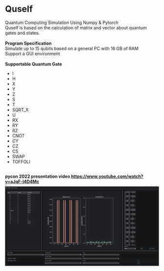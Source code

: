 # Quself
Quantum Computing Simulation Using Numpy & Pytorch<br>
Quself is based on the calculation of matrix and vector about quantum gates and states.<br><br>
<b>Program Specification</b><br>
Simulate up to 15 qubits based on a general PC with 16 GB of RAM<br>
Support a GUI environment<br><br>
<b>Supportable Quantum Gate</b><br>
- I
- H
- X
- Y
- Z
- S
- T
- SQRT_X
- U
- RX
- RY
- RZ
- CNOT
- CY
- CZ
- CS
- SWAP
- TOFFOLI <br><br>

<b>pycon 2022 presentation video <herf>https://www.youtube.com/watch?v=aJqF-l4D4Mc</herf></b></br>
![인터페이스](/gui/display.png)
